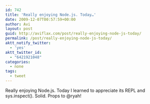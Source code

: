 ```yaml
---
id: 742
title: 'Really enjoying Node.js. Today…'
date: 2009-12-07T00:57:59+00:00
author: Avi
layout: post
guid: http://aviflax.com/post/really-enjoying-node-js-today/
permalink: /post/really-enjoying-node-js-today/
aktt_notify_twitter:
  - 'yes'
aktt_twitter_id:
  - "6421921048"
categories:
  - none
tags:
  - tweet
---
```

Really enjoying Node.js. Today I learned to appreciate its REPL and sys.inspect(). Solid. Props to @ryah!